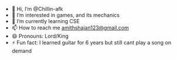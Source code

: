 - 👋 Hi, I’m @Chillin-afk
- 👀 I’m interested in games, and its mechanics 
- 🌱 I’m currently learning CSE
- 📫 How to reach me amithshajan123@gmail.com
- 😄 Pronouns: Lord/King
- ⚡ Fun fact: I learned guitar for 6 years but still cant play a song on demand

<!---
Chillin-afk/Chillin-afk is a ✨ special ✨ repository because its `README.md` (this file) appears on your GitHub profile.
You can click the Preview link to take a look at your changes.
--->
